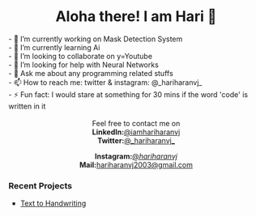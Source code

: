<center><h1> Aloha there! I am Hari 👋</h1></center>

<!--
**iamhariharanvj/iamhariharanvj** is a ✨ _special_ ✨ repository because its `README.md` (this file) appears on your GitHub profile.

Here are some ideas to get you started:-->
<div>
- 🔭 I’m currently working on Mask Detection System<br>
- 🌱 I’m currently learning Ai<br>
- 👯 I’m looking to collaborate on y=Youtube<br>
- 🤔 I’m looking for help with Neural Networks<br>
- 💬 Ask me about any programming related stuffs<br>
- 📫 How to reach me: twitter & instagram: @_hariharanvj_<br>
- ⚡ Fun fact: I would stare at something for 30 mins if the word 'code' is written in it<br><br>

  <center>Feel free to contact me on <br>
  <b>LinkedIn:</b><a href='www.linkedin.com/in/iamhariharanv'>@iamhariharanvj</a><br>
  <b>Twitter:</b><a href='https://twitter.com/_hariharanvj_'>@_hariharanvj_</a><br>

  <b>Instagram:</b><a href='https://www.instagram.com/_hariharanvj_/'>@_hariharanvj_</a><br>
    <b>Mail:</b><a href = 'https://mail.google.com/mail/u/0/?fs=1&to=hariharanvj2003@gmail.com&tf=cm'>hariharanvj2003@gmail.com</a>
    

  
</div>
<h3>Recent Projects</h3>
<ul type='square'>
  <li><a href = 'https://github.com/iamhariharanvj/Text-to-HandWriting'>Text to Handwriting</li>
</ul>

